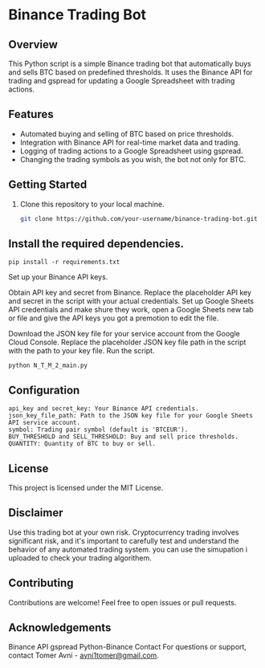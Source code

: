 # Binance Trading Bot

## Overview
This Python script is a simple Binance trading bot that automatically buys and sells BTC based on predefined thresholds. It uses the Binance API for trading and gspread for updating a Google Spreadsheet with trading actions.

## Features
- Automated buying and selling of BTC based on price thresholds.
- Integration with Binance API for real-time market data and trading.
- Logging of trading actions to a Google Spreadsheet using gspread.
- Changing the trading symbols as you wish, the bot not only for BTC.

## Getting Started
1. Clone this repository to your local machine.
   ```bash
   git clone https://github.com/your-username/binance-trading-bot.git

## Install the required dependencies.
    pip install -r requirements.txt

Set up your Binance API keys.

Obtain API key and secret from Binance.
Replace the placeholder API key and secret in the script with your actual credentials.
Set up Google Sheets API credentials and make shure they work, open a Google Sheets new tab or file and give the API keys you got a premotion to edit the file. 

Download the JSON key file for your service account from the Google Cloud Console.
Replace the placeholder JSON key file path in the script with the path to your key file.
Run the script.


    python N_T_M_2_main.py

## Configuration
    api_key and secret_key: Your Binance API credentials.
    json_key_file_path: Path to the JSON key file for your Google Sheets API service account.
    symbol: Trading pair symbol (default is 'BTCEUR').
    BUY_THRESHOLD and SELL_THRESHOLD: Buy and sell price thresholds.
    QUANTITY: Quantity of BTC to buy or sell.

 ## License
  This project is licensed under the MIT License.

## Disclaimer
  Use this trading bot at your own risk. Cryptocurrency trading involves significant risk, and it's important to carefully test and understand the behavior of any automated trading system.
  you can use the simupation i uploaded to check your trading algorithem.

## Contributing
  Contributions are welcome! Feel free to open issues or pull requests.

## Acknowledgements
  Binance API
  gspread
  Python-Binance
  Contact
  For questions or support, contact Tomer Avni - avni1tomer@gmail.com.
